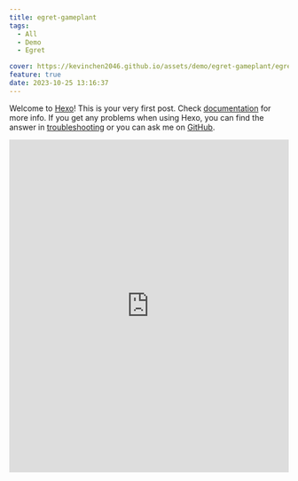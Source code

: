```yaml
---
title: egret-gameplant
tags:
  - All
  - Demo
  - Egret

cover: https://kevinchen2046.github.io/assets/demo/egret-gameplant/egret-gameplant.png
feature: true
date: 2023-10-25 13:16:37
---
```

Welcome to [Hexo](https://hexo.io/)! This is your very first post. Check [documentation](https://hexo.io/docs/) for more info. If you get any problems when using Hexo, you can find the answer in [troubleshooting](https://hexo.io/docs/troubleshooting.html) or you can ask me on [GitHub](https://github.com/hexojs/hexo/issues).

<iframe
width=100%
height=600
src='https://kevinchen2046.github.io/assets/demo/egret-gameplant/index.html'
frameborder=0
></iframe>
